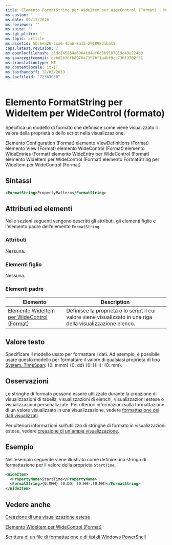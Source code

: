 ```yaml
---
title: Elemento FormatString per WideItem per WideControl (Format) | Microsoft Docs
ms.custom: ''
ms.date: 09/13/2016
ms.reviewer: ''
ms.suite: ''
ms.tgt_pltfrm: ''
ms.topic: article
ms.assetid: 5bc6ea26-3ca6-4bab-8a13-29189821ba15
caps.latest.revision: 7
ms.openlocfilehash: a1dc145864a6904fd4af6c3b9187819c49e224b0
ms.sourcegitcommit: debd2b38fb8070a7357bf1a4bf9cc736f3702f31
ms.translationtype: MT
ms.contentlocale: it-IT
ms.lasthandoff: 12/05/2019
ms.locfileid: "72363030"
---
```

# <a name="formatstring-element-for-wideitem-for-widecontrol-format"></a>Elemento FormatString per WideItem per WideControl (formato)

Specifica un modello di formato che definisce come viene visualizzato il valore della proprietà o dello script nella visualizzazione.

Elemento Configuration (Format) elemento ViewDefinitions (Format) elemento View (Format) elemento WideControl (Format) elemento WideEntries (Format) elemento WideEntry per WideControl (Format) elemento WideItem per WideControl (Format) elemento FormatString per WideItem per WideControl (Format)

## <a name="syntax"></a>Sintassi

```xml
<FormatString>PropertyPattern</FormatString>
```

## <a name="attributes-and-elements"></a>Attributi ed elementi

Nelle sezioni seguenti vengono descritti gli attributi, gli elementi figlio e l'elemento padre dell'elemento `FormatString`.

### <a name="attributes"></a>Attributi

Nessuna.

### <a name="child-elements"></a>Elementi figlio

Nessuna.

### <a name="parent-elements"></a>Elementi padre

|Elemento|Description|
|-------------|-----------------|
|[Elemento WideItem per WideControl (Format)](./wideitem-element-for-widecontrol-format.md)|Definisce la proprietà o lo script il cui valore viene visualizzato in una riga della visualizzazione elenco.|

## <a name="text-value"></a>Valore testo

Specificare il modello usato per formattare i dati. Ad esempio, è possibile usare questo modello per formattare il valore di qualsiasi proprietà di tipo [System. TimeSpan](/dotnet/api/System.TimeSpan): {0: mmm} {0: dd} {0: HH}: {0: mm}.

## <a name="remarks"></a>Osservazioni

Le stringhe di formato possono essere utilizzate durante la creazione di visualizzazioni di tabella, visualizzazioni di elenchi, visualizzazioni estese o visualizzazioni personalizzate. Per ulteriori informazioni sulla formattazione di un valore visualizzato in una visualizzazione, vedere [formattazione dei dati visualizzati](./formatting-displayed-data.md).

Per ulteriori informazioni sull'utilizzo di stringhe di formato in visualizzazioni estese, vedere [creazione di un'ampia visualizzazione](./creating-a-wide-view.md).

## <a name="example"></a>Esempio

Nell'esempio seguente viene illustrato come definire una stringa di formattazione per il valore della proprietà `StartTime`.

```xml
<WideItem>
  <PropertyName>StartTime</PropertyName>
  <FormatString>{0:MMM} (0:DD) (0:HH):(0:MM)</FormatString>
</WideItem>
```

## <a name="see-also"></a>Vedere anche

[Creazione di una visualizzazione estesa](./creating-a-wide-view.md)

[Elemento WideItem per WideControl (Format)](./wideitem-element-for-widecontrol-format.md)

[Scrittura di un file di formattazione e di tipi di Windows PowerShell](./writing-a-powershell-formatting-file.md)

